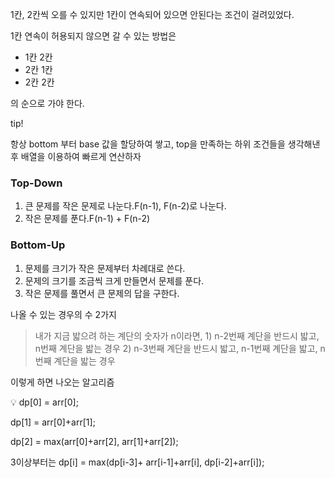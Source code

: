 1칸, 2칸씩 오를 수 있지만 1칸이 연속되어 있으면 안된다는 조건이 걸려있었다.

1칸 연속이 허용되지 않으면 갈 수 있는 방법은

- 1칸 2칸
- 2칸 1칸
- 2칸 2칸

의 순으로 가야 한다.

tip!

항상 bottom 부터 base 값을 할당하여 쌓고, top을 만족하는 하위 조건들을 생각해낸 후 배열을 이용하여 빠르게 연산하자

### Top-Down

1. 큰 문제를 작은 문제로 나눈다.F(n-1), F(n-2)로 나눈다.
2. 작은 문제를 푼다.F(n-1) + F(n-2)

### Bottom-Up

1. 문제를 크기가 작은 문제부터 차례대로 쓴다.
2. 문제의 크기를 조금씩 크게 만들면서 문제를 푼다.
3. 작은 문제를 풀면서 큰 문제의 답을 구한다.

나올 수 있는 경우의 수 2가지

> 내가 지금 밟으려 하는 계단의 숫자가 n이라면, 1) n-2번째 계단을 반드시 밟고, n번째 계단을 밟는 경우 2) n-3번째 계단을 반드시 밟고, n-1번째 계단을 밟고, n번째 계단을 밟는 경우

이렇게 하면 나오는 알고리즘

<aside>
💡 dp[0] = arr[0];

dp[1] = arr[0]+arr[1];

dp[2] = max(arr[0]+arr[2], arr[1]+arr[2]);

3이상부터는 dp[i] = max(dp[i-3]+ arr[i-1]+arr[i], dp[i-2]+arr[i]);

</aside>
